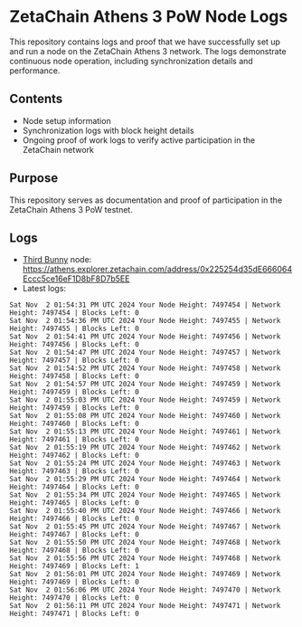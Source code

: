 # ZetaChain Athens 3 PoW Node Logs
This repository contains logs and proof that we have successfully set up and run a node on the ZetaChain Athens 3 network. The logs demonstrate continuous node operation, including synchronization details and performance.

## Contents
- Node setup information
- Synchronization logs with block height details
- Ongoing proof of work logs to verify active participation in the ZetaChain network

## Purpose
This repository serves as documentation and proof of participation in the ZetaChain Athens 3 PoW testnet.

## Logs

- [Third Bunny](https://thirdbunny.xyz/) node: https://athens.explorer.zetachain.com/address/0x225254d35dE666064Eccc5ce16eF1D8bF8D7b5EE
- Latest logs:
```
Sat Nov  2 01:54:31 PM UTC 2024 Your Node Height: 7497454 | Network Height: 7497454 | Blocks Left: 0
Sat Nov  2 01:54:36 PM UTC 2024 Your Node Height: 7497455 | Network Height: 7497455 | Blocks Left: 0
Sat Nov  2 01:54:41 PM UTC 2024 Your Node Height: 7497456 | Network Height: 7497456 | Blocks Left: 0
Sat Nov  2 01:54:47 PM UTC 2024 Your Node Height: 7497457 | Network Height: 7497457 | Blocks Left: 0
Sat Nov  2 01:54:52 PM UTC 2024 Your Node Height: 7497458 | Network Height: 7497458 | Blocks Left: 0
Sat Nov  2 01:54:57 PM UTC 2024 Your Node Height: 7497459 | Network Height: 7497459 | Blocks Left: 0
Sat Nov  2 01:55:03 PM UTC 2024 Your Node Height: 7497459 | Network Height: 7497459 | Blocks Left: 0
Sat Nov  2 01:55:08 PM UTC 2024 Your Node Height: 7497460 | Network Height: 7497460 | Blocks Left: 0
Sat Nov  2 01:55:13 PM UTC 2024 Your Node Height: 7497461 | Network Height: 7497461 | Blocks Left: 0
Sat Nov  2 01:55:19 PM UTC 2024 Your Node Height: 7497462 | Network Height: 7497462 | Blocks Left: 0
Sat Nov  2 01:55:24 PM UTC 2024 Your Node Height: 7497463 | Network Height: 7497463 | Blocks Left: 0
Sat Nov  2 01:55:29 PM UTC 2024 Your Node Height: 7497464 | Network Height: 7497464 | Blocks Left: 0
Sat Nov  2 01:55:34 PM UTC 2024 Your Node Height: 7497465 | Network Height: 7497465 | Blocks Left: 0
Sat Nov  2 01:55:40 PM UTC 2024 Your Node Height: 7497466 | Network Height: 7497466 | Blocks Left: 0
Sat Nov  2 01:55:45 PM UTC 2024 Your Node Height: 7497467 | Network Height: 7497467 | Blocks Left: 0
Sat Nov  2 01:55:50 PM UTC 2024 Your Node Height: 7497468 | Network Height: 7497468 | Blocks Left: 0
Sat Nov  2 01:55:56 PM UTC 2024 Your Node Height: 7497468 | Network Height: 7497469 | Blocks Left: 1
Sat Nov  2 01:56:01 PM UTC 2024 Your Node Height: 7497469 | Network Height: 7497469 | Blocks Left: 0
Sat Nov  2 01:56:06 PM UTC 2024 Your Node Height: 7497470 | Network Height: 7497470 | Blocks Left: 0
Sat Nov  2 01:56:11 PM UTC 2024 Your Node Height: 7497471 | Network Height: 7497471 | Blocks Left: 0
```
